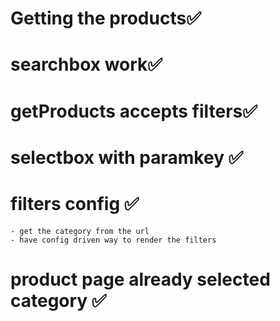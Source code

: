 # Getting the products✅
# searchbox work✅
# getProducts accepts filters✅
# selectbox with paramkey ✅
# filters config ✅
    - get the category from the url
    - have config driven way to render the filters
# product page already selected category ✅
    